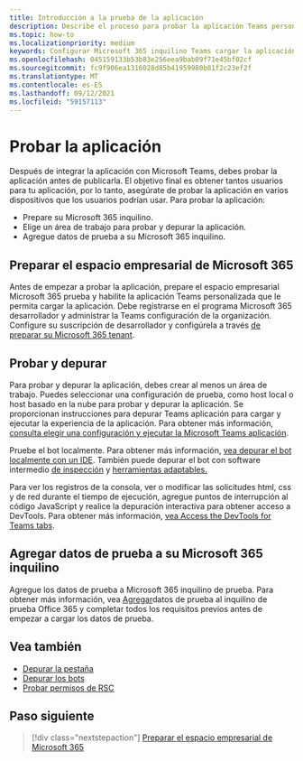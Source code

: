 ```yaml
---
title: Introducción a la prueba de la aplicación
description: Describe el proceso para probar la aplicación Teams personalizada en Microsoft 365
ms.topic: how-to
ms.localizationpriority: medium
keywords: Configurar Microsoft 365 inquilino Teams cargar la aplicación de prueba
ms.openlocfilehash: 045159133b53b83e256eea9bab09f71e45bf02cf
ms.sourcegitcommit: fc9f906ea1316028d85b41959980b81f2c23ef2f
ms.translationtype: MT
ms.contentlocale: es-ES
ms.lasthandoff: 09/12/2021
ms.locfileid: "59157113"
---
```

# <a name="test-your-app"></a>Probar la aplicación

Después de integrar la aplicación con Microsoft Teams, debes probar la aplicación antes de publicarla. El objetivo final es obtener tantos usuarios para tu aplicación, por lo tanto, asegúrate de probar la aplicación en varios dispositivos que los usuarios podrían usar. Para probar la aplicación:

* Prepare su Microsoft 365 inquilino.
* Elige un área de trabajo para probar y depurar la aplicación.
* Agregue datos de prueba a su Microsoft 365 inquilino.

## <a name="prepare-your-microsoft-365-tenant"></a>Preparar el espacio empresarial de Microsoft 365

Antes de empezar a probar la aplicación, prepare el espacio empresarial Microsoft 365 prueba y habilite la aplicación Teams personalizada que le permita cargar la aplicación. Debe registrarse en el programa Microsoft 365 desarrollador y administrar la Teams configuración de la organización. Configure su suscripción de desarrollador y configúrela a través [de preparar su Microsoft 365 tenant](~/concepts/build-and-test/prepare-your-o365-tenant.md).

## <a name="test-and-debug"></a>Probar y depurar

Para probar y depurar la aplicación, debes crear al menos un área de trabajo. Puedes seleccionar una configuración de prueba, como host local o host basado en la nube para probar y depurar la aplicación. Se proporcionan instrucciones para depurar Teams aplicación para cargar y ejecutar la experiencia de la aplicación. Para obtener más información, [consulta elegir una configuración y ejecutar la Microsoft Teams aplicación](~/concepts/build-and-test/debug.md).

Pruebe el bot localmente. Para obtener más información, [vea depurar el bot localmente con un IDE](~/bots/how-to/debug/locally-with-an-ide.md). También puede depurar el bot con software intermedio [de inspección](/azure/bot-service/bot-service-debug-inspection-middleware?view=azure-bot-service-4.0&tabs=csharp&preserve-view=true) y [herramientas adaptables.](/azure/bot-service/bot-service-debug-adaptive-tools?view=azure-bot-service-4.0&preserve-view=true) 

Para ver los registros de la consola, ver o modificar las solicitudes html, css y de red durante el tiempo de ejecución, agregue puntos de interrupción al código JavaScript y realice la depuración interactiva para obtener acceso a DevTools. Para obtener más información, [vea Access the DevTools for Teams tabs](~/tabs/how-to/developer-tools.md). 

## <a name="add-test-data-to-your-microsoft-365-tenant"></a>Agregar datos de prueba a su Microsoft 365 inquilino

Agregue los datos de prueba a Microsoft 365 inquilino de prueba. Para obtener más información, vea [Agregar](~/concepts/build-and-test/test-data.md)datos de prueba al inquilino de prueba Office 365 y completar todos los requisitos previos antes de empezar a cargar los datos de prueba.

## <a name="see-also"></a>Vea también

* [Depurar la pestaña](~/tabs/how-to/developer-tools.md)
* [Depurar los bots](~/bots/how-to/debug/locally-with-an-ide.md)
* [Probar permisos de RSC](~/graph-api/rsc/test-resource-specific-consent.md)

## <a name="next-step"></a>Paso siguiente

> [!div class="nextstepaction"]
> [Preparar el espacio empresarial de Microsoft 365](~/concepts/build-and-test/prepare-your-o365-tenant.md)
